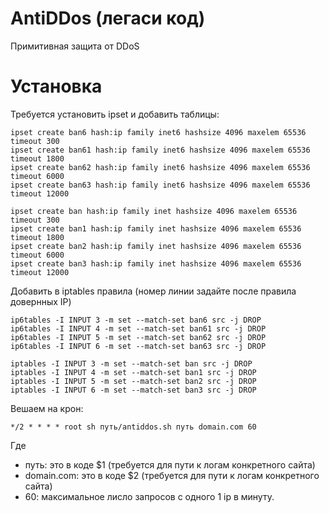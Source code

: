 # AntiDDos (легаси код)
Примитивная защита от DDoS

# Установка
Требуется установить ipset и добавить таблицы:
```
ipset create ban6 hash:ip family inet6 hashsize 4096 maxelem 65536 timeout 300
ipset create ban61 hash:ip family inet6 hashsize 4096 maxelem 65536 timeout 1800
ipset create ban62 hash:ip family inet6 hashsize 4096 maxelem 65536 timeout 6000
ipset create ban63 hash:ip family inet6 hashsize 4096 maxelem 65536 timeout 12000

ipset create ban hash:ip family inet hashsize 4096 maxelem 65536 timeout 300
ipset create ban1 hash:ip family inet hashsize 4096 maxelem 65536 timeout 1800
ipset create ban2 hash:ip family inet hashsize 4096 maxelem 65536 timeout 6000
ipset create ban3 hash:ip family inet hashsize 4096 maxelem 65536 timeout 12000
```
Добавить в iptables правила (номер линии задайте после правила довернных IP)
```
ip6tables -I INPUT 3 -m set --match-set ban6 src -j DROP
ip6tables -I INPUT 4 -m set --match-set ban61 src -j DROP
ip6tables -I INPUT 5 -m set --match-set ban62 src -j DROP
ip6tables -I INPUT 6 -m set --match-set ban63 src -j DROP

iptables -I INPUT 3 -m set --match-set ban src -j DROP
iptables -I INPUT 4 -m set --match-set ban1 src -j DROP
iptables -I INPUT 5 -m set --match-set ban2 src -j DROP
iptables -I INPUT 6 -m set --match-set ban3 src -j DROP
```

Вешаем на крон:
```
*/2 * * * * root sh путь/antiddos.sh путь domain.com 60
```
Где
* путь: это в коде $1 (требуется для пути к логам конкретного сайта)
* domain.com: это в коде $2 (требуется для пути к логам конкретного сайта)
* 60: максимальное лисло запросов с одного 1 ip в минуту.
